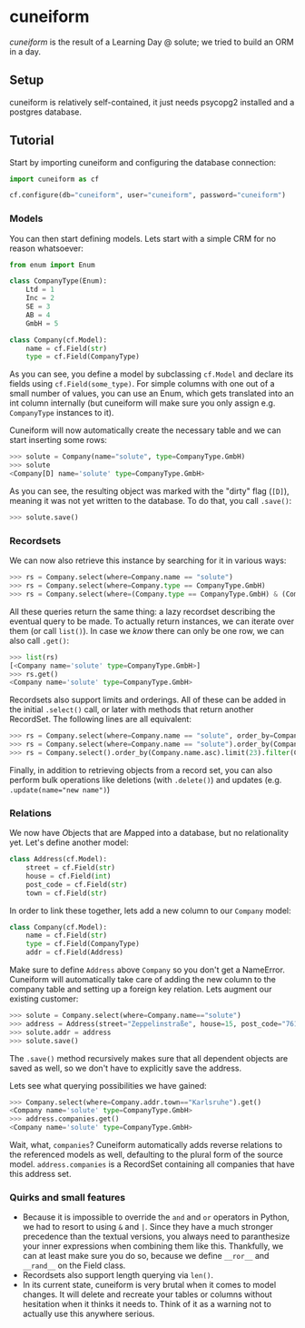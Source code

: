 # cuneiform

*cuneiform* is the result of a Learning Day @ solute; we tried to build an ORM in a day.


## Setup

cuneiform is relatively self-contained, it just needs psycopg2 installed and a postgres database.

## Tutorial

Start by importing cuneiform and configuring the database connection:

```python
import cuneiform as cf

cf.configure(db="cuneiform", user="cuneiform", password="cuneiform")
```

### Models

You can then start defining models. Lets start with a simple CRM for no reason whatsoever:

```python
from enum import Enum

class CompanyType(Enum):
    Ltd = 1
    Inc = 2
    SE = 3
    AB = 4
    GmbH = 5

class Company(cf.Model):
    name = cf.Field(str)
    type = cf.Field(CompanyType)
```

As you can see, you define a model by subclassing `cf.Model` and declare its
fields using `cf.Field(some_type)`. For simple columns with one out of a small
number of values, you can use an Enum, which gets translated into an int column
internally (but cuneiform will make sure you only assign e.g. `CompanyType`
instances to it).

Cuneiform will now automatically create the necessary table and we can start
inserting some rows:

```python
>>> solute = Company(name="solute", type=CompanyType.GmbH)
>>> solute
<Company[D] name='solute' type=CompanyType.GmbH>
```

As you can see, the resulting object was marked with the "dirty" flag (`[D]`),
meaning it was not yet written to the database. To do that, you call `.save()`:

```python
>>> solute.save()
```

### Recordsets

We can now also retrieve this instance by searching for it in various ways:

```python
>>> rs = Company.select(where=Company.name == "solute")
>>> rs = Company.select(where=Company.type == CompanyType.GmbH)
>>> rs = Company.select(where=(Company.type == CompanyType.GmbH) & (Company.name == "solute"))
```

All these queries return the same thing: a lazy recordset describing the
eventual query to be made. To actually return instances, we can iterate over
them (or call `list()`). In case we _know_ there can only be one row, we can
also call `.get()`:

```python
>>> list(rs)
[<Company name='solute' type=CompanyType.GmbH>]
>>> rs.get()
<Company name='solute' type=CompanyType.GmbH>
```

Recordsets also support limits and orderings. All of these can be added in the
initial `.select()` call, or later with methods that return another RecordSet.
The following lines are all equivalent:

```python
>>> rs = Company.select(where=Company.name == "solute", order_by=Company.name.asc, limit=23)
>>> rs = Company.select(where=Company.name == "solute").order_by(Company.name.asc).limit(23)
>>> rs = Company.select().order_by(Company.name.asc).limit(23).filter(Company.name == "solute")
```

Finally, in addition to retrieving objects from a record set, you can also
perform bulk operations like deletions (with `.delete()`) and updates (e.g.
`.update(name="new name")`)

### Relations

We now have *O*bjects that are *M*apped into a database, but no relationality
yet. Let's define another model:

```python
class Address(cf.Model):
    street = cf.Field(str)
    house = cf.Field(int)
    post_code = cf.Field(str)
    town = cf.Field(str)
```

In order to link these together, lets add a new column to our `Company` model:

```python
class Company(cf.Model):
    name = cf.Field(str)
    type = cf.Field(CompanyType)
    addr = cf.Field(Address)
```

Make sure to define `Address` above `Company` so you don't get a NameError.
Cuneiform will automatically take care of adding the new column to the
company table and setting up a foreign key relation. Lets augment our existing customer:

```python
>>> solute = Company.select(where=Company.name=="solute")
>>> address = Address(street="Zeppelinstraße", house=15, post_code="76185", town="Karlsruhe")
>>> solute.addr = address
>>> solute.save()
```

The `.save()` method recursively makes sure that all dependent objects are
saved as well, so we don't have to explicitly save the address.

Lets see what querying possibilities we have gained:

```python
>>> Company.select(where=Company.addr.town=="Karlsruhe").get()
<Company name='solute' type=CompanyType.GmbH>
>>> address.companies.get()
<Company name='solute' type=CompanyType.GmbH>
```

Wait, what, `companies`? Cuneiform automatically adds reverse relations to the
referenced models as well, defaulting to the plural form of the source model.
`address.companies` is a RecordSet containing all companies that have this
address set.


### Quirks and small features

- Because it is impossible to override the `and` and `or` operators in Python, we
  had to resort to using `&` and `|`. Since they have a much stronger precedence
  than the textual versions, you always need to paranthesize your inner
  expressions when combining them like this. Thankfully, we can at least make
  sure you do so, because we define `__ror__` and `__rand__` on the Field class.
- Recordsets also support length querying via `len()`.
- In its current state, cuneiform is very brutal when it comes to model
  changes. It will delete and recreate your tables or columns without
  hesitation when it thinks it needs to. Think of it as a warning not to
  actually use this anywhere serious.
